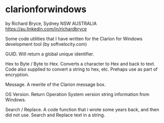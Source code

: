 # clarionforwindows
by Richard Bryce, Sydney NSW AUSTRALIA
https://au.linkedin.com/in/richardbryce

Some code utilities that I have written for the Clarion for Windows development tool (by softvelocity.com)

GUID.
Will return a global unique identifier.

Hex to Byte / Byte to Hex.
Converts a character to Hex and back to text. Code also supplied to convert a string to hex, etc.
Prehaps use as part of encryption.

Message.
A rewrite of the Clarion message box.

OS Version.
Return Operation System version string information from Windows.

Search / Replace.
A code function that i wrote some years back, and then did not use. Search and Replace text in a string.



